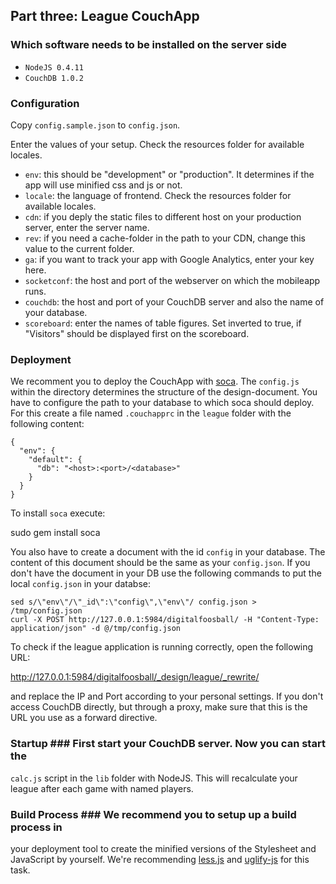 ## Part three: League CouchApp ##

### Which software needs to be installed on the server side ###

* `NodeJS 0.4.11`
* `CouchDB 1.0.2`


### Configuration ###
Copy `config.sample.json` to `config.json`.

Enter the values of your setup. Check the resources folder for available locales.

* `env`: this should be "development" or "production". It determines if the app will use minified css and js or not.
* `locale`: the language of frontend. Check the resources folder for available locales.
* `cdn`: if you deply the static files to different host on your production server, enter the server name.
* `rev`: if you need a cache-folder in the path to your CDN, change this value to the current folder.
* `ga`: if you want to track your app with Google Analytics, enter your key here.
* `socketconf`: the host and port of the webserver on which the mobileapp runs.
* `couchdb`: the host and port of your CouchDB server and also the name of your database.
* `scoreboard`: enter the names of table figures. Set inverted to true, if "Visitors" should be displayed first on the scoreboard.


### Deployment ### 

We recomment you to deploy the CouchApp with
[soca](https://github.com/quirkey/soca). The `config.js` within the
directory determines the structure of the design-document. You have to
configure the path to your database to which soca should deploy. For
this create a file named `.couchapprc` in the `league` folder with the
following content:

    {
      "env": {
        "default": {
          "db": "<host>:<port>/<database>"
        }
      }
    }

To install ``soca`` execute:

   sudo gem install soca

You also have to create a document with the id `config` in your
database. The content of this document should be the same as your
`config.json`. If you don't have the document in your DB use the
following commands to put the local `config.json` in your databse:

    sed s/\"env\"/\"_id\":\"config\",\"env\"/ config.json > /tmp/config.json 
    curl -X POST http://127.0.0.1:5984/digitalfoosball/ -H "Content-Type: application/json" -d @/tmp/config.json

To check if the league application is running correctly, open the
following URL:

   http://127.0.0.1:5984/digitalfoosball/_design/league/_rewrite/

and replace the IP and Port according to your personal settings. If
you don't access CouchDB directly, but through a proxy, make sure that
this is the URL you use as a forward directive.

### Startup ### First start your CouchDB server. Now you can start the
`calc.js` script in the `lib` folder with NodeJS. This will
recalculate your league after each game with named players.


### Build Process ### We recommend you to setup up a build process in
your deployment tool to create the minified versions of the Stylesheet
and JavaScript by yourself.  We're recommending
[less.js](https://github.com/cloudhead/less.js) and
[uglify-js](https://github.com/mishoo/UglifyJS/) for this task.

